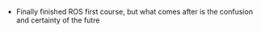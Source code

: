 - Finally finished ROS first course, but what comes after is the confusion and certainty of the futre